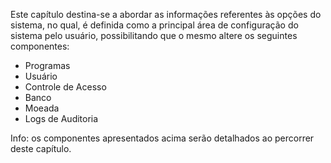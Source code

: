 Este capítulo destina-se a abordar as informações referentes às opções do sistema, no qual,
é definida como a principal área de configuração do sistema pelo usuário, possibilitando que o mesmo
altere os seguintes componentes:

* Programas
* Usuário
* Controle de Acesso
* Banco
* Moeada
* Logs de Auditoria

Info: os componentes apresentados acima serão detalhados ao percorrer deste capítulo. 